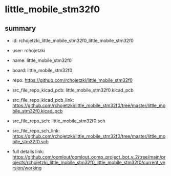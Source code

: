 # little_mobile_stm32f0
 
## summary 
* id: rchojetzki_little_mobile_stm32f0_little_mobile_stm32f0
* user: rchojetzki
* name: little_mobile_stm32f0
* board: little_mobile_stm32f0
* repo: https://github.com/rchojetzki/little_mobile_stm32f0
* src_file_repo_kicad_pcb: little_mobile_stm32f0.kicad_pcb
* src_file_repo_kicad_pcb_link: https://github.com/rchojetzki/little_mobile_stm32f0/tree/master/little_mobile_stm32f0.kicad_pcb


* src_file_repo_sch: little_mobile_stm32f0.sch
* src_file_repo_sch_link: https://github.com/rchojetzki/little_mobile_stm32f0/tree/master/little_mobile_stm32f0.sch
* full details link: https://github.com/oomlout/oomlout_oomp_project_bot_v_2/tree/main/projects/rchojetzki_little_mobile_stm32f0_little_mobile_stm32f0/current_version/working  







